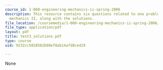 ```yaml
---
course_id: 1-060-engineering-mechanics-ii-spring-2006
description: This resource contains six questions related to one problem on engineering
  mechanics II, along with the solutions.
file_location: /coursemedia/1-060-engineering-mechanics-ii-spring-2006/9232cc5820582b98ef8ab14afd8ce429_test3_solutions.pdf
file_type: application/pdf
layout: pdf
title: test3_solutions.pdf
type: course
uid: 9232cc5820582b98ef8ab14afd8ce429

---
```

None